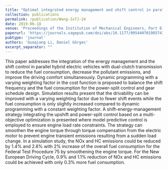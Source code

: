 ```yaml
---
title: "Optimal integrated energy management and shift control in parallel hybrid electric vehicles with dual-clutch transmission"
collection: publications
permalink: /publication/Wang-IoTJ-24
date: 2019-06-18
venue: 'Proceedings of the Institution of Mechanical Engineers, Part D: Journal of Automobile Engineering'
paperurl: 'https://journals.sagepub.com/doi/abs/10.1177/0954407019857419'
pubtype: 'journal'
authors: 'Guoqiang Li, Daniel Görges'
excerpt_separator: ""
---
```

This paper addresses the integration of the energy management and the shift control in parallel hybrid electric vehicles with dual-clutch transmission to reduce the fuel consumption, decrease the pollutant emissions, and improve the driving comfort simultaneously. Dynamic programming with a varying weighting factor in the cost function is proposed to balance the shift frequency and the fuel consumption for the power-split control and gear schedule design. Simulation results present that the drivability can be improved with a varying weighting factor due to fewer shift events while the fuel consumption is only slightly increased compared to dynamic programming with a constant weighting factor. A shift-energy-management strategy integrating the upshift and power-split control based on a multi-objective optimization is presented where model predictive control is employed to ensure engine load rate constraints. The strategy can smoothen the engine torque through torque compensation from the electric motor to prevent engine transient emissions resulting from a sudden load change. In a simulation study, the NOx and HC emissions could be reduced by 1.4% and 2.6% with 2% increase of the overall fuel consumption for the Federal Test Procedure 75 by smoothening the engine torque. For the New European Driving Cycle, 0.9% and 1.1% reduction of NOx and HC emissions could be achieved with only 0.3% more fuel consumption.
